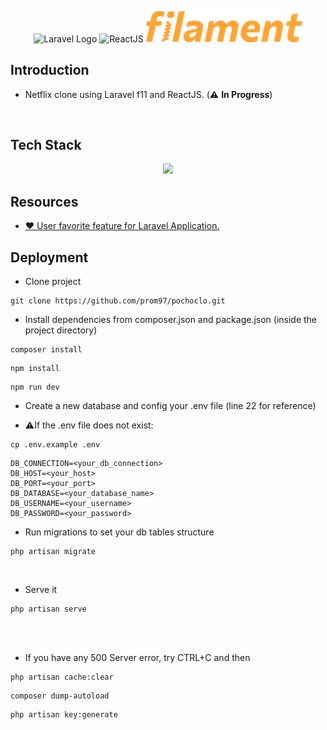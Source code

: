 <p align="center"><img src="https://raw.githubusercontent.com/laravel/art/master/logo-lockup/5%20SVG/2%20CMYK/1%20Full%20Color/laravel-logolockup-cmyk-red.svg" width="300" alt="Laravel Logo">
<img src="https://www.vectorlogo.zone/logos/reactjs/reactjs-ar21.svg" width="250" alt="ReactJS">
<img src="https://github.com/prom97/pochoclo/blob/main/public/filament.svg" width="250" alt="Laravel Filament">
</p>

## Introduction
- Netflix clone using Laravel f11 and ReactJS. (⚠️ **In Progress**)

<br/>

## Tech Stack
<p align="center">
  <a href="https://skillicons.dev">
    <img src="https://skillicons.dev/icons?i=laravel,react,tailwind,mysql,vscode" />
  </a>
</p>

## Resources
- <a href="https://github.com/overtrue/laravel-favorite">❤️ User favorite feature for Laravel Application. </a>


## Deployment
- Clone project
```
git clone https://github.com/prom97/pochoclo.git
```
- Install dependencies from composer.json and package.json (inside the project directory)
```
composer install
```
```
npm install
```
```
npm run dev
```
- Create a new database and config your .env file (line 22 for reference)

- ⚠️If the .env file does not exist:
 
 ```
 cp .env.example .env
 ```
```
DB_CONNECTION=<your_db_connection>
DB_HOST=<your_host>
DB_PORT=<your_port>
DB_DATABASE=<your_database_name>
DB_USERNAME=<your_username>
DB_PASSWORD=<your_password>
```
- Run migrations to set your db tables structure
```
php artisan migrate
```
<br/>

- Serve it
```
php artisan serve
```

<br/>
<br/>

- If you have any 500 Server error, try CTRL+C and then
```
php artisan cache:clear
```
```
composer dump-autoload
```
```
php artisan key:generate
```
